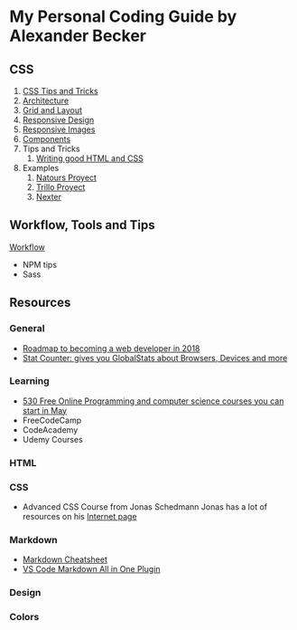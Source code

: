 # My Personal Coding Guide by Alexander Becker

## CSS
1. [CSS Tips and Tricks](css/css-tips.md)
2. [Architecture](css/css-architecture.md)
3. [Grid and Layout](css/grid-and-layout.md)
4. [Responsive Design](css/responsive-design.md)
5. [Responsive Images](css/responsive-img.md)
6. [Components](css/components.md)
7. Tips and Tricks
    1. [Writing good HTML and CSS](css/writing-good-html-css.md)
8. Examples
    1. [Natours Proyect](https://natours.netlify.com/)
    2. [Trillo Proyect](http://trillo.netlify.com/)
    3. [Nexter](https://nexter.netlify.com/)

## Workflow, Tools and Tips
[Workflow](\workflow.md)
* NPM tips
* Sass

## Resources

### General
* [Roadmap to becoming a web developer in 2018](https://github.com/kamranahmedse/developer-roadmap)
* [Stat Counter: gives you GlobalStats about Browsers, Devices and more](http://gs.statcounter.com/)

### Learning
* [530 Free Online Programming and computer science courses you can start in May](https://medium.freecodecamp.org/530-free-online-programming-computer-science-courses-you-can-start-in-may-5e82f5307867)
* FreeCodeCamp
* CodeAcademy
* Udemy Courses

### HTML

### CSS
* Advanced CSS Course from Jonas Schedmann
Jonas has a lot of  resources on his [Internet page](http://codingheroes.io/resources/) 

### Markdown
* [Markdown Cheatsheet](https://github.com/adam-p/markdown-here/wiki/Markdown-Cheatsheet)
* [VS Code Markdown All in One Plugin](https://github.com/neilsustc/vscode-markdown)

### Design

### Colors
